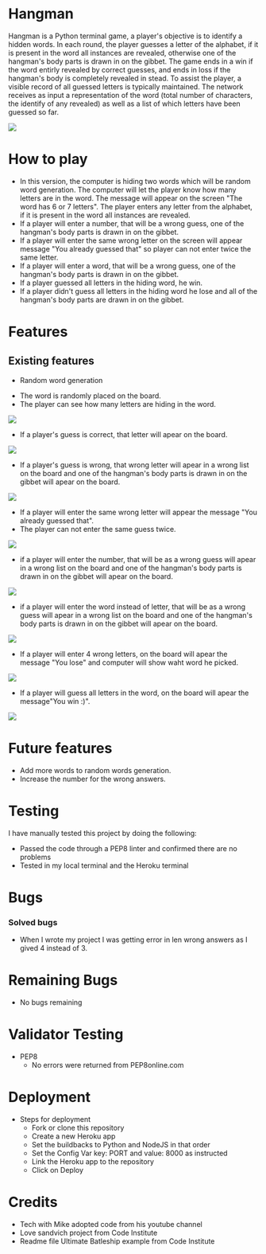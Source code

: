 # Hangman 
Hangman is a Python terminal game, a player's objective is to identify a hidden words. In each round, the player guesses a letter of the alphabet, if it is present in the word all instances are revealed, otherwise one of the hangman's body parts is drawn in on the gibbet. The game ends in a win if the word entirly revealed by correct guesses, and ends in loss if the hangman's body is completely revealed in stead. To assist the player, a visible record of all guessed letters is typically maintained. 
The network receives as input a representation of the word (total number of characters, the identify of any revealed) as well as a list of which letters have been guessed so far. 

![](images/image1.png)

# How to play 
 - In this version, the computer is hiding two words which will be random word generation. The computer will let the player know how many letters are in the word. The message will appear on the screen "The word has 6 or 7 letters". The player enters any letter from the alphabet, if it is present in the word all instances are revealed. 
 - If a player will enter a number, that will be a wrong guess, one of the hangman's body parts is drawn in on the gibbet. 
 - If a player will enter the same wrong letter on the screen will appear message "You already guessed that" so player can not enter twice the same letter. 
 - If a player will enter a word, that will be a wrong guess, one of the hangman's body parts is drawn in on the gibbet. 
 - If a player guessed all letters in the hiding word, he win.  
 - If a player didn't guess all letters in the hiding word he lose and all of the hangman's body parts are drawn in on the gibbet.

# Features

## Existing features
 * Random word generation
  - The word is randomly placed on the board. 
  - The player can see how many letters are hiding in the word. 

![](images/image2.png)


  - If a player's guess is correct, that letter will apear on the board. 


![](images/image3.png)

  - If a player's guess is wrong, that wrong letter will apear in a wrong list on the board and one of the hangman's body parts is drawn in on the gibbet will apear on the board.

![](images/image4.png)

  - If a player will enter the same wrong letter will appear the message "You already guessed that".
  - The player can not enter the same guess twice. 

![](images/image5.png)

  - if a player will enter the number, that will be as a wrong guess will apear in a wrong list on the board and one of the hangman's body parts is drawn in on the gibbet will apear on the board.

![](images/image6.png)

  - if a player will enter the word instead of letter, that will be as a wrong guess will apear in a wrong list on the board and one of the hangman's body parts is drawn in on the gibbet will apear on the board.

![](images/image7.png)

  - If a player will enter 4 wrong letters, on the board will apear the message "You lose" and computer will show waht word he picked. 

![](images/image8.png)

  - If a player will guess all letters in the word, on the board will apear the message"You win :)".

![](images/image9.png)

# Future features
 * Add more words to random words generation.
 * Increase the number for the wrong answers.

# Testing
I have manually tested this project by doing the following: 
 * Passed the code through a PEP8 linter and confirmed there are no problems
 * Tested in my local terminal and the Heroku terminal

# Bugs

### Solved bugs

 * When I wrote my project I was getting error in len wrong answers as I gived 4 instead of 3. 

# Remaining Bugs

* No bugs remaining

# Validator Testing

* PEP8
  - No errors were returned from PEP8online.com

# Deployment 
* Steps for deployment
  - Fork or clone this repository
  - Create a new Heroku app
  - Set the buildbacks to Python and NodeJS in that order
  - Set the Config Var key: PORT and value: 8000 as instructed
  - Link the Heroku app to the repository
  - Click on Deploy

# Credits
* Tech with Mike adopted code from his youtube channel
* Love sandvich project from Code Institute
* Readme file Ultimate Batleship example from Code Institute
